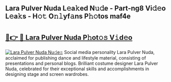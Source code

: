 ## Lara Pulver Nuda L𝚎a𝚔ed N𝚞𝚍e - Part-ng8 Vi𝚍𝚎o L𝚎a𝚔s - H𝚘𝚝 O𝚗𝚕yf𝚊ns P𝚑𝚘tos maf4e

# <h2><a href="http://kf9vu1.oniu.top/?m=Lara+Pulver+Nuda">🔗👉 🔴 Lara Pulver Nuda P𝚑ot𝚘𝚜 V𝚒d𝚎o</a></h2>

[![Lara Pulver Nuda Nu𝚍e𝚜](https://i.imgur.com/0qMVB7G.gif)](http://kf9vu1.oniu.top/?m=Lara+Pulver+Nuda)
Social media personality Lara Pulver Nuda, acclaimed for publishing dance and lifestyle material, consisting of presentations and personal blogs. Brilliant costume designer Lara Pulver Nuda, celebrated for their exceptional skills and accomplishments in designing stage and screen wardrobes.  
